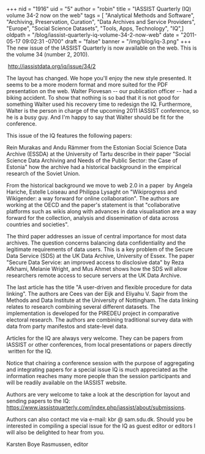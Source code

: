 +++
nid = "1916"
uid = "5"
author = "robin"
title = "IASSIST Quarterly (IQ) volume 34-2 now on the web"
tags = [ "Analytical Methods and Software", "Archiving, Preservation, Curation", "Data Archives and Service Providers", "Europe", "Social Science Datasets", "Tools, Apps, Technology", "IQ",]
oldpath = "/blog/iassist-quarterly-iq-volume-34-2-now-web"
date = "2011-05-17 09:02:31 -0700"
draft = "false"
banner = "/img/blog/iq-3.png"
+++
The new issue of the IASSIST Quarterly is now available on the web. This
is the volume 34 (number 2, 2010).

 <http://iassistdata.org/iq/issue/34/2>

The layout has changed. We hope you'll enjoy the new style presented. It
seems to be a more modern format and more suited for the PDF
presentation on the web. Walter Piovesan -- our publication officer --
had a biking accident. To show that nothing is so bad that it is not
good for something Walter used his recovery time to redesign the IQ.
Furthermore, Walter is the person in charge of the upcoming 2011 IASSIST
conference, so he is a busy guy. And I'm happy to say that Walter should
be fit for the conference.

This issue of the IQ features the following papers:

Rein Murakas and Andu Rämmer from the Estonian Social Science Data
Archive (ESSDA) at the University of Tartu describe in their paper
"Social Science Data Archiving and Needs of the Public Sector: the Case
of Estonia" how the archive had a historical background in the
empirical research of the Soviet Union.

From the historical background we move to web 2.0 in a paper  by Angela
Hariche, Estelle Loiseau and Philippa Lysaght on "Wikiprogress and
Wikigender: a way forward for online collaboration". The authors are
working at the OECD and the paper's statement is that "collaborative
platforms such as wikis along with advances in data visualisation are a
way forward for the collection, analysis and dissemination of data
across countries and societies".

The third paper addresses an issue of central importance for most data
archives. The question concerns balancing data confidentiality and the
legitimate requirements of data users. This is a key problem of the
Secure Data Service (SDS) at the UK Data Archive, University of Essex.
The paper "Secure Data Service: an improved access to disclosive data"
by Reza Afkhami, Melanie Wright, and Mus Ahmet shows how the SDS will
allow researchers remote access to secure servers at the UK Data
Archive.

The last article has the title "A user-driven and flexible procedure
for data linking". The authors are Cees van der Eijk and Eliyahu V.
Sapir from the Methods and Data Institute at the University of
Nottingham. The data linking relates to research combining several
different datasets. The implementation is developed for the PIREDEU
project in comparative electoral research. The authors are combining
traditional survey data with data from party manifestos and state-level
data.

Articles for the IQ are always very welcome. They can be papers from
IASSIST or other conferences, from local presentations or papers
directly  written for the IQ.

Notice that chairing a conference session with the purpose of
aggregating and integrating papers for a special issue IQ is much
appreciated as the information reaches many more people than the session
participants and will be readily available on the IASSIST website.

Authors are very welcome to take a look at the description for layout
and sending papers to the IQ: <https://www.iassistquarterly.com/index.php/iassist/about/submissions>.

Authors can also contact me via e-mail: kbr @ sam.sdu.dk. Should you be
interested in compiling a special issue for the IQ as guest editor or
editors I will also be delighted to hear from you.

Karsten Boye Rasmussen, editor
